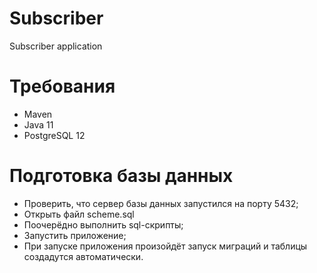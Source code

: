 # Subscriber

Subscriber application

# Требования
* Maven
* Java 11
* PostgreSQL 12

# Подготовка базы данных
* Проверить, что сервер базы данных запустился на порту 5432;
* Открыть файл scheme.sql
* Поочерёдно выполнить sql-скрипты;
* Запустить приложение;
* При запуске приложения произойдёт запуск миграций и таблицы создадутся автоматически.